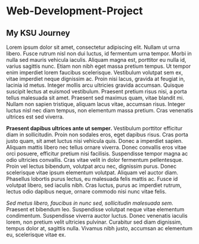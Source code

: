 <!DOCTYPE html>
<html>
  <head>
      <meta charset="utf-8'>
      <meta name="viewpoint" content="width=device-width, intial-scale=1">
       <title>My First Website</title>       
  </head>
  <body>
    <h1>Web-Development-Project</h1>
    <h2>My KSU Journey</h2>
    <p>Lorem ipsum dolor sit amet, consectetur adipiscing elit. Nullam ut urna libero. Fusce rutrum nisl non dui luctus, id fermentum urna tempor. Morbi in nulla sed mauris vehicula iaculis. Aliquam magna est, porttitor eu nulla id, varius sagittis nunc. Etiam non nibh eget massa pretium tempus. Ut tempor enim imperdiet lorem faucibus scelerisque. Vestibulum volutpat sem ex, vitae imperdiet neque dignissim ac. Proin nisi lacus, gravida at feugiat in, lacinia id metus. Integer mollis arcu ultricies gravida accumsan. Quisque suscipit lectus at euismod vestibulum. Praesent pretium risus nisi, a porta tellus malesuada sit amet. Praesent sed maximus quam, vitae blandit mi. Nullam non sapien tristique, aliquam lacus vitae, accumsan risus. Integer luctus nisl nec diam tempus, non elementum massa pretium. Cras venenatis ultrices est sed viverra.</p>
    <p><b>Praesent dapibus ultrices ante ut semper.</b> Vestibulum porttitor efficitur diam in sollicitudin. Proin non sodales eros, eget dapibus risus. Cras porta justo quam, sit amet luctus nisi vehicula quis. Donec a imperdiet sapien. Aliquam mattis libero nec tellus ornare viverra. Donec convallis eros vitae orci posuere, efficitur pretium nisi facilisis. Suspendisse tempor magna ac odio ultricies convallis. Cras vitae velit in dolor fermentum pellentesque. Proin vel lectus bibendum, volutpat arcu nec, dignissim purus. Donec scelerisque vitae ipsum elementum volutpat. Aliquam vel auctor diam. Phasellus lobortis purus lectus, eu malesuada felis mattis ac. Fusce id volutpat libero, sed iaculis nibh. Cras luctus, purus ac imperdiet rutrum, lectus odio dapibus neque, ornare commodo nisi nunc vitae felis.</p>
    <p><i>Sed metus libero, faucibus in nunc sed, sollicitudin malesuada sem.</i> Praesent et bibendum leo. Suspendisse volutpat neque vitae elementum condimentum. Suspendisse viverra auctor luctus. Donec venenatis iaculis lorem, non pretium velit ultricies pulvinar. Curabitur sed diam dignissim, tempus dolor at, sagittis nulla. Vivamus nibh justo, accumsan ac elementum eu, scelerisque vitae ex.</p>
  </body>
</html>
